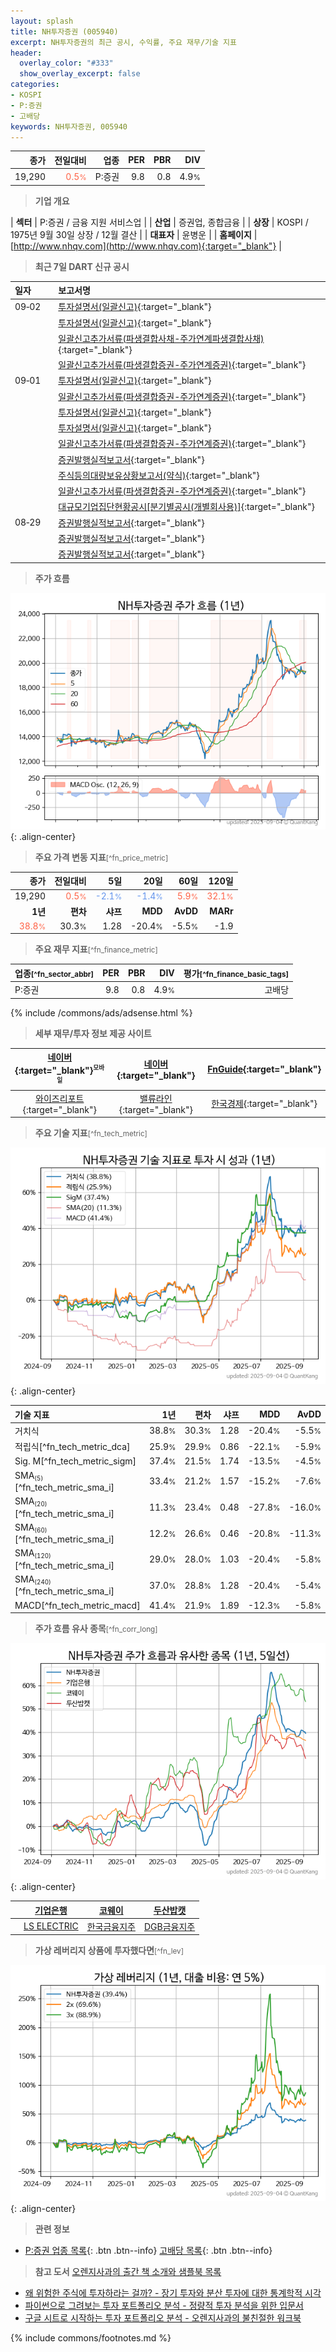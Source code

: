 ```yaml
---
layout: splash
title: NH투자증권 (005940)
excerpt: NH투자증권의 최근 공시, 수익률, 주요 재무/기술 지표
header:
  overlay_color: "#333"
  show_overlay_excerpt: false
categories:
- KOSPI
- P:증권
- 고배당
keywords: NH투자증권, 005940
---
```


| **종가** | **전일대비** | **업종** | **PER** | **PBR** | **DIV** |
| -------: | -----------: | -------: | ------: | ------: | ------: |
| 19,290 | <span style="color: tomato">0.5<small>%</small></span> | P:증권 | 9.8 | 0.8 | 4.9<small>%</small> |

<!-- more -->


> **기업 개요**<a id="company"></a>

| <span style="white-space:nowrap;">**섹터**</span> | P:증권 / 금융 지원 서비스업 |
| <span style="white-space:nowrap;">**산업**</span> | 증권업, 종합금융 |
| <span style="white-space:nowrap;">**상장**</span> | KOSPI / 1975년 9월 30일 상장 / 12월 결산 |
| <span style="white-space:nowrap;">**대표자**</span> | 윤병운 |
| <span style="white-space:nowrap;">**홈페이지**</span> | [http://www.nhqv.com](http://www.nhqv.com){:target="_blank"} |


> **최근 7일 DART 신규 공시**<a id="dart"></a>

| **일자** |      | **보고서명** |
| :------- | :--- | :----------- |
| 09&#x2011;02 | | [투자설명서(일괄신고)](https://dart.fss.or.kr/dsaf001/main.do?rcpNo=20250902000140){:target="_blank"} |
|  | | [투자설명서(일괄신고)](https://dart.fss.or.kr/dsaf001/main.do?rcpNo=20250902000138){:target="_blank"} |
|  | | [일괄신고추가서류(파생결합사채-주가연계파생결합사채)](https://dart.fss.or.kr/dsaf001/main.do?rcpNo=20250902000109){:target="_blank"} |
|  | | [일괄신고추가서류(파생결합증권-주가연계증권)](https://dart.fss.or.kr/dsaf001/main.do?rcpNo=20250902000108){:target="_blank"} |
| 09&#x2011;01 | | [투자설명서(일괄신고)](https://dart.fss.or.kr/dsaf001/main.do?rcpNo=20250901000501){:target="_blank"} |
|  | | [일괄신고추가서류(파생결합증권-주가연계증권)](https://dart.fss.or.kr/dsaf001/main.do?rcpNo=20250901000491){:target="_blank"} |
|  | | [투자설명서(일괄신고)](https://dart.fss.or.kr/dsaf001/main.do?rcpNo=20250901000483){:target="_blank"} |
|  | | [투자설명서(일괄신고)](https://dart.fss.or.kr/dsaf001/main.do?rcpNo=20250901000464){:target="_blank"} |
|  | | [일괄신고추가서류(파생결합증권-주가연계증권)](https://dart.fss.or.kr/dsaf001/main.do?rcpNo=20250901000435){:target="_blank"} |
|  | | [증권발행실적보고서](https://dart.fss.or.kr/dsaf001/main.do?rcpNo=20250901000386){:target="_blank"} |
|  | | [주식등의대량보유상황보고서(약식)](https://dart.fss.or.kr/dsaf001/main.do?rcpNo=20250901000366){:target="_blank"} |
|  | | [일괄신고추가서류(파생결합증권-주가연계증권)](https://dart.fss.or.kr/dsaf001/main.do?rcpNo=20250901000365){:target="_blank"} |
|  | | [대규모기업집단현황공시[분기별공시(개별회사용)]](https://dart.fss.or.kr/dsaf001/main.do?rcpNo=20250901000291){:target="_blank"} |
| 08&#x2011;29 | | [증권발행실적보고서](https://dart.fss.or.kr/dsaf001/main.do?rcpNo=20250829001645){:target="_blank"} |
|  | | [증권발행실적보고서](https://dart.fss.or.kr/dsaf001/main.do?rcpNo=20250829001615){:target="_blank"} |
|  | | [증권발행실적보고서](https://dart.fss.or.kr/dsaf001/main.do?rcpNo=20250829001516){:target="_blank"} |


> **주가 흐름**<a id="price"></a>

![005940](/stock/images/005940.png){: .align-center}


> **주요 가격 변동 지표**<small>[^fn_price_metric]</small>

| **종가** | **전일대비** | **5일** | **20일** | **60일** | **120일** |
| -------: | -----------: | ------: | -------: | -------: | --------: |
| 19,290 | <span style="color: tomato">0.5<small>%</small></span> | <span style="color: cornflowerblue">-2.1<small>%</small></span> | <span style="color: cornflowerblue">-1.4<small>%</small></span> | <span style="color: tomato">5.9<small>%</small></span> | <span style="color: tomato">32.1<small>%</small></span> |
| **1년** | **편차** | **샤프** | **MDD** | **AvDD** | **MARr** |
| <span style="color: tomato">38.8<small>%</small></span> | 30.3<small>%</small> | 1.28 | -20.4<small>%</small> | -5.5<small>%</small> | -1.9 |


> **주요 재무 지표**<small>[^fn_finance_metric]</small>

| **업종**<small>[^fn_sector_abbr]</small> | **PER** | **PBR** | **DIV** | **평가**<small>[^fn_finance_basic_tags]</small> |
| :--------------------------------------- | ------: | ------: | ------: | ----------------------------------------------: |
| P:증권 | 9.8 | 0.8 | 4.9<small>%</small> | 고배당 |



{% include /commons/ads/adsense.html %}

> **세부 재무/투자 정보 제공 사이트**

| [네이버](https://m.stock.naver.com/domestic/stock/005940/finance/summary){:target="_blank"}<sup><small>모바일</small></sup> | [네이버](https://finance.naver.com/item/coinfo.naver?code=005940){:target="_blank"} | [FnGuide](https://comp.fnguide.com/SVO2/ASP/SVD_Invest.asp?gicode=A005940&MenuYn=Y){:target="_blank"} |
| :---: | :---: | :---: |
| [와이즈리포트](https://comp.wisereport.co.kr/company/c1040001.aspx?cmp_cd=005940){:target="_blank"} | [밸류라인](https://www.valueline.co.kr/finance/summary/005940){:target="_blank"} | [한국경제](https://markets.hankyung.com/stock/005940/financial-summary){:target="_blank"} |


> **주요 기술 지표**<small>[^fn_tech_metric]</small>


![005940](/stock/images/005940_tech.png){: .align-center}

| **기술 지표** | **1년** | **편차** | **샤프** | **MDD** | **AvDD** |
| :------------ | ------: | -----------: | -------: | ------: | -------: |
| 거치식 | 38.8<small>%</small> | 30.3<small>%</small> | 1.28 | -20.4<small>%</small> | -5.5<small>%</small> |
| 적립식[^fn_tech_metric_dca] | 25.9<small>%</small> | 29.9<small>%</small> | 0.86 | -22.1<small>%</small> | -5.9<small>%</small> |
| Sig. M[^fn_tech_metric_sigm] | 37.4<small>%</small> | 21.5<small>%</small> | 1.74 | -13.5<small>%</small> | -4.5<small>%</small> |
| SMA<small><sub>(5)</sub></small>[^fn_tech_metric_sma_i] | 33.4<small>%</small> | 21.2<small>%</small> | 1.57 | -15.2<small>%</small> | -7.6<small>%</small> |
| SMA<small><sub>(20)</sub></small>[^fn_tech_metric_sma_i] | 11.3<small>%</small> | 23.4<small>%</small> | 0.48 | -27.8<small>%</small> | -16.0<small>%</small> |
| SMA<small><sub>(60)</sub></small>[^fn_tech_metric_sma_i] | 12.2<small>%</small> | 26.6<small>%</small> | 0.46 | -20.8<small>%</small> | -11.3<small>%</small> |
| SMA<small><sub>(120)</sub></small>[^fn_tech_metric_sma_i] | 29.0<small>%</small> | 28.0<small>%</small> | 1.03 | -20.4<small>%</small> | -5.8<small>%</small> |
| SMA<small><sub>(240)</sub></small>[^fn_tech_metric_sma_i] | 37.0<small>%</small> | 28.8<small>%</small> | 1.28 | -20.4<small>%</small> | -5.4<small>%</small> |
| MACD[^fn_tech_metric_macd] | 41.4<small>%</small> | 21.9<small>%</small> | 1.89 | -12.3<small>%</small> | -5.8<small>%</small> |


> **주가 흐름 유사 종목**<a id="corr"></a><small>[^fn_corr_long]</small>

![005940](/stock/images/005940_corr.png){: .align-center}

|       | [기업은행](/024110/) | [코웨이](/021240/) | [두산밥캣](/241560/) |
| :---: | :------------------------------------: | :------------------------------------: | :------------------------------------: |
|       | [LS ELECTRIC](/010120/) | [한국금융지주](/071050/) | [DGB금융지주](/139130/) |


> **가상 레버리지 상품에 투자했다면**<a id="2x"></a><small>[^fn_lev]</small>

![005940](/stock/images/005940_2x.png){: .align-center}


> **관련 정보**

- [P:증권 업종 목록](/stats/sector/kospi_업종_증권_종목/){: .btn .btn--info} [고배당 목록](/fn/fn_high_div/){: .btn .btn--info}

> **참고 도서** [오렌지사과의 출간 책 소개와 샘플북 목록](https://kongdori.tistory.com/691)

- [왜 위험한 주식에 투자하라는 걸까? - 장기 투자와 분산 투자에 대한 통계학적 시각](https://kongdori.tistory.com/421)
- [파이썬으로 그려보는 투자 포트폴리오 분석  - 정량적 투자 분석을 위한 입문서](https://kongdori.tistory.com/643)
- [구글 시트로 시작하는 투자 포트폴리오 분석 - 오렌지사과의 불친절한 워크북](https://kongdori.tistory.com/449)


{% include commons/footnotes.md %}